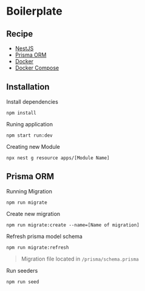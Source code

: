 # Boilerplate

## Recipe

- [NestJS](https://nestjs.com/)
- [Prisma ORM](https://www.prisma.io)
- [Docker](https://docs.docker.com/install/)
- [Docker Compose](https://docs.docker.com/compose/install/)

## Installation

Install dependencies

```
npm install
```

Runing application

```
npm start run:dev
```

Creating new Module

```
npx nest g resource apps/[Module Name]
```

## Prisma ORM

Running Migration

```
npm run migrate
```

Create new migration

```
npm run migrate:create --name=[Name of migration]
```

Refresh prisma model schema

```
npm run migrate:refresh
```

> Migration file located in `/prisma/schema.prisma`

Run seeders

```
npm run seed
```
